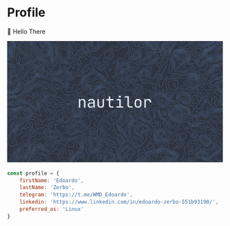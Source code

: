 # Profile

👋  Hello There

![username](images/username.png)

```js
const profile = {
    firstName: 'Edoardo',
    lastName: 'Zerbo',
    telegram: 'https://t.me/WMD_Edoardo',
    linkedin: 'https://www.linkedin.com/in/edoardo-zerbo-551b93190/',
    preferred_os: 'Linux'
}
```
